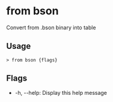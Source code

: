 # from bson
Convert from .bson binary into table

## Usage
```shell
> from bson {flags} 
 ```

## Flags
* -h, --help: Display this help message

